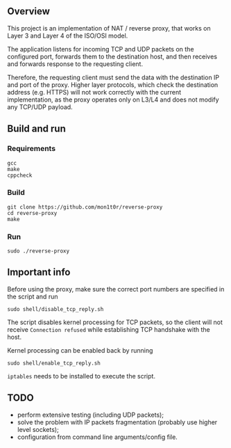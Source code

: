 ## Overview
This project is an implementation of NAT / reverse proxy, that works
on Layer 3 and Layer 4 of the ISO/OSI model.

The application listens for incoming TCP and UDP packets on the configured
port, forwards them to the destination host, and then receives and forwards
response to the requesting client.

Therefore, the requesting client must send the data with the destination IP and
port of the proxy. Higher layer protocols, which check the destination address
(e.g. HTTPS) will not work correctly with the current implementation, as the
proxy operates only on L3/L4 and does not modify any TCP/UDP payload.

## Build and run
### Requirements
```
gcc
make
cppcheck
```

### Build
```
git clone https://github.com/mon1t0r/reverse-proxy
cd reverse-proxy
make
```

### Run
```
sudo ./reverse-proxy
```

## Important info
Before using the proxy, make sure the correct port numbers are specified in the
script and run
```
sudo shell/disable_tcp_reply.sh
```
The script disables kernel processing for TCP packets, so the client will not
receive `Connection refused` while establishing TCP handshake with the host.

Kernel processing can be enabled back by running
```
sudo shell/enable_tcp_reply.sh
```

`iptables` needs to be installed to execute the script.

## TODO
 - perform extensive testing (including UDP packets);
 - solve the problem with IP packets fragmentation (probably use higher level
 sockets);
 - configuration from command line arguments/config file.
